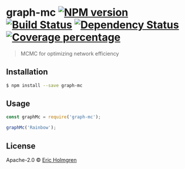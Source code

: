 # graph-mc [![NPM version][npm-image]][npm-url] [![Build Status][travis-image]][travis-url] [![Dependency Status][daviddm-image]][daviddm-url] [![Coverage percentage][coveralls-image]][coveralls-url]
> MCMC for optimizing network efficiency

## Installation

```sh
$ npm install --save graph-mc
```

## Usage

```js
const graphMc = require('graph-mc');

graphMc('Rainbow');
```
## License

Apache-2.0 © [Eric Holmgren]()


[npm-image]: https://badge.fury.io/js/graph-mc.svg
[npm-url]: https://npmjs.org/package/graph-mc
[travis-image]: https://travis-ci.org/eholmgren/graph-mc.svg?branch=master
[travis-url]: https://travis-ci.org/eholmgren/graph-mc
[daviddm-image]: https://david-dm.org/eholmgren/graph-mc.svg?theme=shields.io
[daviddm-url]: https://david-dm.org/eholmgren/graph-mc
[coveralls-image]: https://coveralls.io/repos/eholmgren/graph-mc/badge.svg
[coveralls-url]: https://coveralls.io/r/eholmgren/graph-mc
